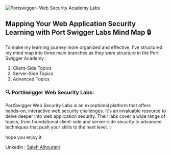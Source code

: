 

![Portswigger- Web Security Academy Labs](https://github.com/Saleh-alhourani/MindMaps/assets/37269217/e76cd2f6-e445-4abb-a092-b8542cf9c57c)

## Mapping Your Web Application Security Learning  with Port Swigger Labs Mind Map 🔒 

To make my learning journey more organized and effective, I've structured my mind map into three main branches as they were structure in the Port Swigger Academy  :
1. Client-Side Topics
2. Server-Side Topics
3. Advanced Topics

### 🔍  PortSwigger Web Security Labs: 
PortSwigger Web Security Labs is an exceptional platform that offers hands-on, interactive web security challenges. It's an invaluable resource to delve deeper into web application security. Their labs cover a wide range of topics, from foundational client-side and server-side security to advanced techniques that push your skills to the next level. 💡

hope you enjoy it. 

Linkedin : [Saleh Alhourani ](https://www.linkedin.com/in/saleh-alhourani/)

